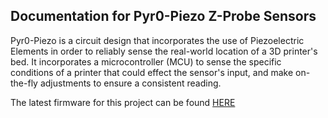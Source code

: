 ## Documentation for Pyr0-Piezo Z-Probe Sensors

Pyr0-Piezo is a circuit design that incorporates the use of Piezoelectric Elements in order to reliably sense the real-world location of a 3D printer's bed. It incorporates a microcontroller (MCU) to sense the specific conditions of a printer that could effect the sensor's input, and make on-the-fly adjustments to ensure a consistent reading.

The latest firmware for this project can be found [HERE](https://github.com/pyr0ball/pyr0piezo/tree/master/firmware/Compiled-Firmware)
